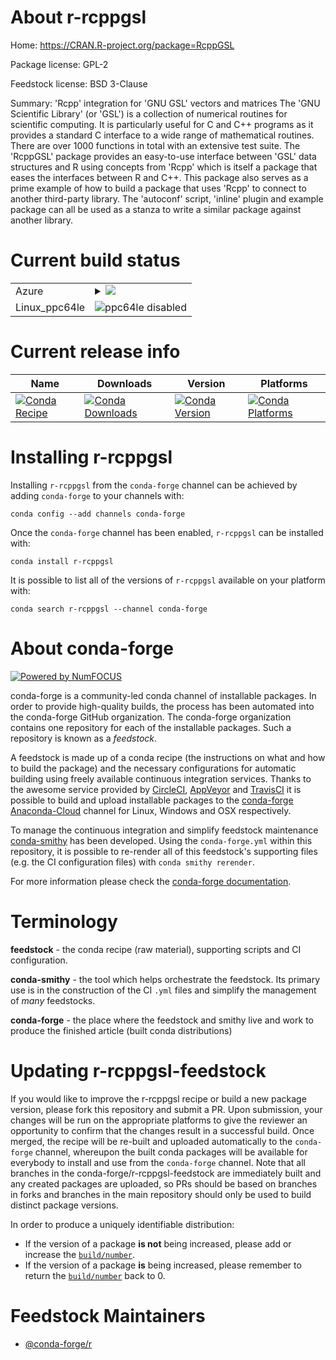 About r-rcppgsl
===============

Home: https://CRAN.R-project.org/package=RcppGSL

Package license: GPL-2

Feedstock license: BSD 3-Clause

Summary: 'Rcpp' integration for 'GNU GSL' vectors and matrices The 'GNU Scientific Library' (or 'GSL') is a collection of numerical routines for scientific computing. It is particularly useful for C and C++ programs as it provides a standard C interface to a wide range of mathematical routines. There are over 1000 functions in total with an extensive test suite. The 'RcppGSL' package provides an easy-to-use interface between 'GSL' data structures and R using concepts from 'Rcpp' which is itself a package that eases the interfaces between R and C++. This package also serves as a prime example of how to build a package that uses 'Rcpp' to connect to another third-party library. The 'autoconf' script, 'inline' plugin and example package can all be used as a stanza to  write a similar package against another library.



Current build status
====================


<table>
    
  <tr>
    <td>Azure</td>
    <td>
      <details>
        <summary>
          <a href="https://dev.azure.com/conda-forge/feedstock-builds/_build/latest?definitionId=3473&branchName=master">
            <img src="https://dev.azure.com/conda-forge/feedstock-builds/_apis/build/status/r-rcppgsl-feedstock?branchName=master">
          </a>
        </summary>
        <table>
          <thead><tr><th>Variant</th><th>Status</th></tr></thead>
          <tbody><tr>
              <td>linux_r_base3.5.1target_platformlinux-64</td>
              <td>
                <a href="https://dev.azure.com/conda-forge/feedstock-builds/_build/latest?definitionId=3473&branchName=master">
                  <img src="https://dev.azure.com/conda-forge/feedstock-builds/_apis/build/status/r-rcppgsl-feedstock?branchName=master&jobName=linux&configuration=linux_r_base3.5.1target_platformlinux-64" alt="variant">
                </a>
              </td>
            </tr><tr>
              <td>linux_r_base3.6target_platformlinux-64</td>
              <td>
                <a href="https://dev.azure.com/conda-forge/feedstock-builds/_build/latest?definitionId=3473&branchName=master">
                  <img src="https://dev.azure.com/conda-forge/feedstock-builds/_apis/build/status/r-rcppgsl-feedstock?branchName=master&jobName=linux&configuration=linux_r_base3.6target_platformlinux-64" alt="variant">
                </a>
              </td>
            </tr><tr>
              <td>osx_r_base3.5.1target_platformosx-64</td>
              <td>
                <a href="https://dev.azure.com/conda-forge/feedstock-builds/_build/latest?definitionId=3473&branchName=master">
                  <img src="https://dev.azure.com/conda-forge/feedstock-builds/_apis/build/status/r-rcppgsl-feedstock?branchName=master&jobName=osx&configuration=osx_r_base3.5.1target_platformosx-64" alt="variant">
                </a>
              </td>
            </tr><tr>
              <td>osx_r_base3.6target_platformosx-64</td>
              <td>
                <a href="https://dev.azure.com/conda-forge/feedstock-builds/_build/latest?definitionId=3473&branchName=master">
                  <img src="https://dev.azure.com/conda-forge/feedstock-builds/_apis/build/status/r-rcppgsl-feedstock?branchName=master&jobName=osx&configuration=osx_r_base3.6target_platformosx-64" alt="variant">
                </a>
              </td>
            </tr><tr>
              <td>win_r_base3.5.1target_platformwin-64</td>
              <td>
                <a href="https://dev.azure.com/conda-forge/feedstock-builds/_build/latest?definitionId=3473&branchName=master">
                  <img src="https://dev.azure.com/conda-forge/feedstock-builds/_apis/build/status/r-rcppgsl-feedstock?branchName=master&jobName=win&configuration=win_r_base3.5.1target_platformwin-64" alt="variant">
                </a>
              </td>
            </tr><tr>
              <td>win_r_base3.6target_platformwin-64</td>
              <td>
                <a href="https://dev.azure.com/conda-forge/feedstock-builds/_build/latest?definitionId=3473&branchName=master">
                  <img src="https://dev.azure.com/conda-forge/feedstock-builds/_apis/build/status/r-rcppgsl-feedstock?branchName=master&jobName=win&configuration=win_r_base3.6target_platformwin-64" alt="variant">
                </a>
              </td>
            </tr>
          </tbody>
        </table>
      </details>
    </td>
  </tr>
  <tr>
    <td>Linux_ppc64le</td>
    <td>
      <img src="https://img.shields.io/badge/ppc64le-disabled-lightgrey.svg" alt="ppc64le disabled">
    </td>
  </tr>
</table>

Current release info
====================

| Name | Downloads | Version | Platforms |
| --- | --- | --- | --- |
| [![Conda Recipe](https://img.shields.io/badge/recipe-r--rcppgsl-green.svg)](https://anaconda.org/conda-forge/r-rcppgsl) | [![Conda Downloads](https://img.shields.io/conda/dn/conda-forge/r-rcppgsl.svg)](https://anaconda.org/conda-forge/r-rcppgsl) | [![Conda Version](https://img.shields.io/conda/vn/conda-forge/r-rcppgsl.svg)](https://anaconda.org/conda-forge/r-rcppgsl) | [![Conda Platforms](https://img.shields.io/conda/pn/conda-forge/r-rcppgsl.svg)](https://anaconda.org/conda-forge/r-rcppgsl) |

Installing r-rcppgsl
====================

Installing `r-rcppgsl` from the `conda-forge` channel can be achieved by adding `conda-forge` to your channels with:

```
conda config --add channels conda-forge
```

Once the `conda-forge` channel has been enabled, `r-rcppgsl` can be installed with:

```
conda install r-rcppgsl
```

It is possible to list all of the versions of `r-rcppgsl` available on your platform with:

```
conda search r-rcppgsl --channel conda-forge
```


About conda-forge
=================

[![Powered by NumFOCUS](https://img.shields.io/badge/powered%20by-NumFOCUS-orange.svg?style=flat&colorA=E1523D&colorB=007D8A)](http://numfocus.org)

conda-forge is a community-led conda channel of installable packages.
In order to provide high-quality builds, the process has been automated into the
conda-forge GitHub organization. The conda-forge organization contains one repository
for each of the installable packages. Such a repository is known as a *feedstock*.

A feedstock is made up of a conda recipe (the instructions on what and how to build
the package) and the necessary configurations for automatic building using freely
available continuous integration services. Thanks to the awesome service provided by
[CircleCI](https://circleci.com/), [AppVeyor](https://www.appveyor.com/)
and [TravisCI](https://travis-ci.org/) it is possible to build and upload installable
packages to the [conda-forge](https://anaconda.org/conda-forge)
[Anaconda-Cloud](https://anaconda.org/) channel for Linux, Windows and OSX respectively.

To manage the continuous integration and simplify feedstock maintenance
[conda-smithy](https://github.com/conda-forge/conda-smithy) has been developed.
Using the ``conda-forge.yml`` within this repository, it is possible to re-render all of
this feedstock's supporting files (e.g. the CI configuration files) with ``conda smithy rerender``.

For more information please check the [conda-forge documentation](https://conda-forge.org/docs/).

Terminology
===========

**feedstock** - the conda recipe (raw material), supporting scripts and CI configuration.

**conda-smithy** - the tool which helps orchestrate the feedstock.
                   Its primary use is in the construction of the CI ``.yml`` files
                   and simplify the management of *many* feedstocks.

**conda-forge** - the place where the feedstock and smithy live and work to
                  produce the finished article (built conda distributions)


Updating r-rcppgsl-feedstock
============================

If you would like to improve the r-rcppgsl recipe or build a new
package version, please fork this repository and submit a PR. Upon submission,
your changes will be run on the appropriate platforms to give the reviewer an
opportunity to confirm that the changes result in a successful build. Once
merged, the recipe will be re-built and uploaded automatically to the
`conda-forge` channel, whereupon the built conda packages will be available for
everybody to install and use from the `conda-forge` channel.
Note that all branches in the conda-forge/r-rcppgsl-feedstock are
immediately built and any created packages are uploaded, so PRs should be based
on branches in forks and branches in the main repository should only be used to
build distinct package versions.

In order to produce a uniquely identifiable distribution:
 * If the version of a package **is not** being increased, please add or increase
   the [``build/number``](https://conda.io/docs/user-guide/tasks/build-packages/define-metadata.html#build-number-and-string).
 * If the version of a package **is** being increased, please remember to return
   the [``build/number``](https://conda.io/docs/user-guide/tasks/build-packages/define-metadata.html#build-number-and-string)
   back to 0.

Feedstock Maintainers
=====================

* [@conda-forge/r](https://github.com/conda-forge/r/)


